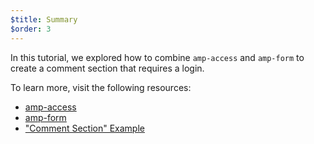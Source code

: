 ```yaml
---
$title: Summary
$order: 3
---
```


In this tutorial, we explored how to combine `amp-access` and `amp-form` to create a comment section that requires a login.

To learn more, visit the following resources:
  - [amp-access](https://www.ampproject.org/docs/reference/components/amp-access)
  - [amp-form](https://www.ampproject.org/docs/reference/components/amp-form)
  - ["Comment Section" Example](https://ampbyexample.com/samples_templates/comment_section/)
